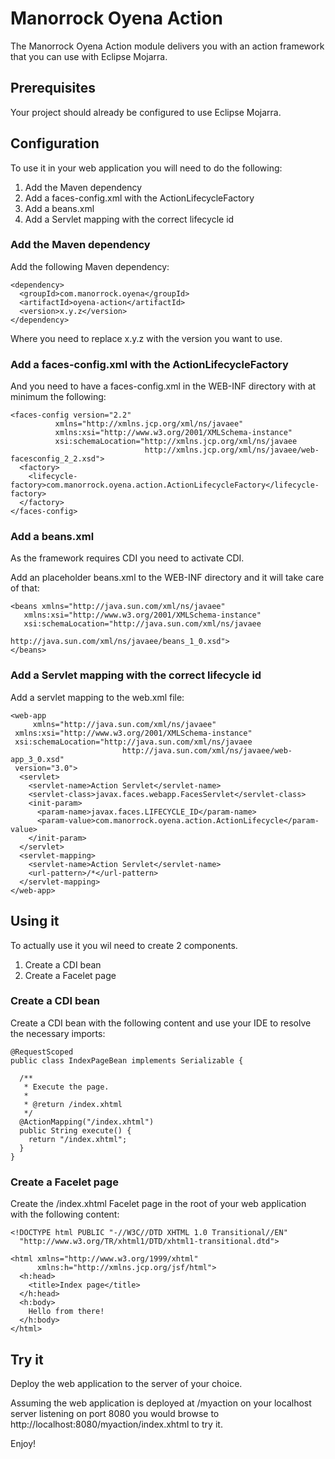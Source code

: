 
# Manorrock Oyena Action

The Manorrock Oyena Action module delivers you with an action framework that you
can use with Eclipse Mojarra.

## Prerequisites

Your project should already be configured to use Eclipse Mojarra.

## Configuration

To use it in your web application you will need to do the following:

1. Add the Maven dependency
2. Add a faces-config.xml with the ActionLifecycleFactory
3. Add a beans.xml
4. Add a Servlet mapping with the correct lifecycle id

### Add the Maven dependency

Add the following Maven dependency:

    <dependency>
      <groupId>com.manorrock.oyena</groupId>
      <artifactId>oyena-action</artifactId>
      <version>x.y.z</version>
    </dependency>

Where you need to replace x.y.z with the version you want to use.

### Add a faces-config.xml with the ActionLifecycleFactory

And you need to have a faces-config.xml in the WEB-INF directory with at minimum the following:

    <faces-config version="2.2"
              xmlns="http://xmlns.jcp.org/xml/ns/javaee"
              xmlns:xsi="http://www.w3.org/2001/XMLSchema-instance"
              xsi:schemaLocation="http://xmlns.jcp.org/xml/ns/javaee 
                                  http://xmlns.jcp.org/xml/ns/javaee/web-facesconfig_2_2.xsd">
      <factory>
        <lifecycle-factory>com.manorrock.oyena.action.ActionLifecycleFactory</lifecycle-factory>
      </factory>
    </faces-config>

### Add a beans.xml

As the framework requires CDI you need to activate CDI.

Add an placeholder beans.xml to the WEB-INF directory and it will take care of that:

    <beans xmlns="http://java.sun.com/xml/ns/javaee"
       xmlns:xsi="http://www.w3.org/2001/XMLSchema-instance"
       xsi:schemaLocation="http://java.sun.com/xml/ns/javaee
                           http://java.sun.com/xml/ns/javaee/beans_1_0.xsd">
    </beans>

### Add a Servlet mapping with the correct lifecycle id

Add a servlet mapping to the web.xml file:

    <web-app 
         xmlns="http://java.sun.com/xml/ns/javaee"
	 xmlns:xsi="http://www.w3.org/2001/XMLSchema-instance"
	 xsi:schemaLocation="http://java.sun.com/xml/ns/javaee
                             http://java.sun.com/xml/ns/javaee/web-app_3_0.xsd"
	 version="3.0">
      <servlet>
        <servlet-name>Action Servlet</servlet-name>
        <servlet-class>javax.faces.webapp.FacesServlet</servlet-class>
        <init-param>
          <param-name>javax.faces.LIFECYCLE_ID</param-name>
          <param-value>com.manorrock.oyena.action.ActionLifecycle</param-value>
        </init-param>
      </servlet>
      <servlet-mapping>
        <servlet-name>Action Servlet</servlet-name>
        <url-pattern>/*</url-pattern>
      </servlet-mapping>
    </web-app>

## Using it

To actually use it you wil need to create 2 components.

1. Create a CDI bean
2. Create a Facelet page

### Create a CDI bean

Create a CDI bean with the following content and use your IDE to resolve the
necessary imports:

    @RequestScoped
    public class IndexPageBean implements Serializable {
 
      /**
       * Execute the page.
       * 
       * @return /index.xhtml
       */
      @ActionMapping("/index.xhtml")
      public String execute() {
        return "/index.xhtml";
      }
    }

### Create a Facelet page

Create the /index.xhtml Facelet page in the root of your web application with the 
following content:

    <!DOCTYPE html PUBLIC "-//W3C//DTD XHTML 1.0 Transitional//EN"
      "http://www.w3.org/TR/xhtml1/DTD/xhtml1-transitional.dtd">

    <html xmlns="http://www.w3.org/1999/xhtml"
          xmlns:h="http://xmlns.jcp.org/jsf/html">
      <h:head>
        <title>Index page</title>
      </h:head>
      <h:body>
        Hello from there!
      </h:body>
    </html>

## Try it

Deploy the web application to the server of your choice.

Assuming the web application is deployed at /myaction on your localhost server
listening on port 8080 you would browse to http://localhost:8080/myaction/index.xhtml
to try it.

Enjoy!
